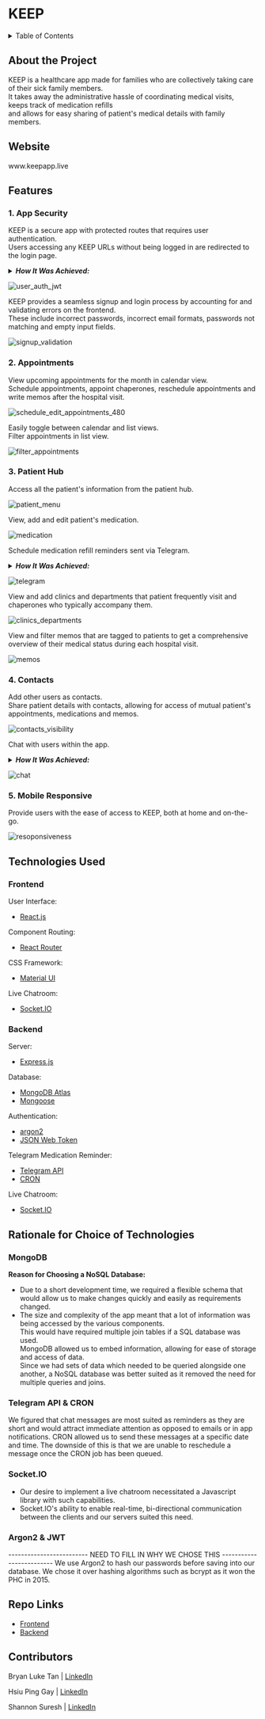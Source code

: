 <h1> KEEP </h1>

<details>
<summary>Table of Contents</summary>
<br>
 <ol> 
    <li> <a href="#about"> About the Project </a></li>
    <li> <a href="#website"> Website </a></li>
    <li> <a href="#features"> Features </a></li>
    <li> <a href="#tech-used"> Technologies Used </a></li>
    <li> <a href="#rationale"> Rationale for Choice of Technologies </a></li>
    <li> <a href="#repo-links"> Repo Links </a></li>
    <li> <a href="#contributors"> Contributors </a></li>
  </ol>
</details>

<div id="about">
 <h2> About the Project </h2>
KEEP is a healthcare app made for families who are collectively taking care of their sick family members. 
 <br/>
It takes away the administrative hassle of coordinating medical visits, <br/>keeps track of medication refills <br/>and allows for easy sharing of patient's medical details with family members.
</div>
 
<div id="website">
<h2> Website </h2>
www.keepapp.live
</div>

<h2 id="features"> Features </h2>

<h3> 1. App Security </h3>

KEEP is a secure app with protected routes that requires user authentication. 
<br/>
Users accessing any KEEP URLs without being logged in are redirected to the login page.

<details>
 <summary><i> <b>How It Was Achieved:</b> </i></summary>
<ol>
 
 <li> <b>Upon Login:</b> <br/> Once the user's email and password are verified to match the database, the user's login details are stored in a JSON Web Token and sent from the backend Express server to the frontend React server. <br/> The token is saved in the browser's local storage. </li>

 <li> <b>On Access of KEEP URLs:</b> <br/> When any of the KEEP app's URLs are accessed, a <i>useEffect</i> React Hook runs in the <i>ProtectedRoute</i> component, that wraps all routes in the app. <br/> This triggers user authentication to occur. </li>
 
  <li> <b>User Authentication:</b> <br/> The JSON Web Token is retrieved from local storage and sent to the Express server where the token is then verified.<br/>  The outcome is then sent to the React server. <br/> If the token was not successfully verfied, the app would redirect to the login page. <br/> If verification is successful, users can navigate to their intended page and the Express server will send the users details to the React server, allowing for the user's details to be correctly displayed even upon refresh or reopening of the browser.  </li>
 
 </ol>
 </details>

![user_auth_jwt](https://user-images.githubusercontent.com/85098526/162703679-6eeca0c4-5137-4575-9328-7895e20c9c46.gif)

KEEP provides a seamless signup and login process by accounting for and validating errors on the frontend. <br/> These include incorrect passwords, incorrect email formats, passwords not matching and empty input fields.

![signup_validation](https://user-images.githubusercontent.com/85098526/162709869-e0af50cc-08c8-4b59-b25f-a3562231f98e.gif)

<h3> 2. Appointments </h3>

View upcoming appointments for the month in calendar view.
<br/>
Schedule appointments, appoint chaperones, reschedule appointments and write memos after the hospital visit.

![schedule_edit_appointments_480](https://user-images.githubusercontent.com/85098526/162615184-df2baff5-303a-478f-b23c-4b7cb92d154c.gif)

Easily toggle between calendar and list views. 
<br/>
Filter appointments in list view.

![filter_appointments](https://user-images.githubusercontent.com/85098526/162615410-a751f330-6096-40df-b8e6-f0d0b5484e9f.gif)


<h3> 3. Patient Hub </h3>

Access all the patient's information from the patient hub.

![patient_menu](https://user-images.githubusercontent.com/85098526/162616383-438fe421-d3d3-45ff-b99f-e13679d5018a.gif)

View, add and edit patient's medication.

![medication](https://user-images.githubusercontent.com/85098526/162616529-2fa9e811-fa65-4c9c-adcc-d982e1f87917.gif)

Schedule medication refill reminders sent via Telegram.

<details>
<summary><i><b> How It Was Achieved: </b></i></summary>
 <ol>
  <li><b> Initiate Chat: </b><br/> Users are instructed to initiate a Telegram chat with KEEP apps Telegram bot and provide the patient ID. </li>
  <li><b> Storing Users Telegram ID: </b><br/> The telegram API receives the user's initiation message which includes the user's telegram ID. 
   <br/>
   KEEP saves this ID in the patient's document in the database. 
   <br/>
   Each patient's document in the database will have a list of telegram IDs of users that have subscribed to this patient's medicine reminders.
  </li>
  
<li><b> Sending Reminders: </b><br/> When a new prescription is added, users can opt to set a refill reminder. 
 <br/>
 KEEP calculates when the reminder is to be sent, based on the users choice of timing and number of days prior to the medication finishing. 
 <br/>
 KEEP will draft a Telegram message with the patients name, medication name and days left till the medication runs out.  
 <br/> 
 The CRON API queues and sends the medicine refill reminder message based on the date and time determined.
  </li>
 </ol>
</details>

![telegram](https://user-images.githubusercontent.com/85098526/162618164-718d62dd-d9be-47b8-9d42-dc89640439d2.gif)

View and add clinics and departments that patient frequently visit and chaperones who typically accompany them.

![clinics_departments](https://user-images.githubusercontent.com/85098526/162616507-945cfd66-19b6-42ad-9e41-1056305384f7.gif)

View and filter memos that are tagged to patients to get a comprehensive overview of their medical status during each hospital visit.

![memos](https://user-images.githubusercontent.com/85098526/162616500-1dfda194-3403-4aa0-94a3-8d36b19eb15b.gif)

<h3> 4. Contacts </h3>

Add other users as contacts. 
<br/>
Share patient details with contacts, allowing for access of mutual patient's appointments, medications and memos.

![contacts_visibility](https://user-images.githubusercontent.com/85098526/162617079-0c3446ec-5f46-4305-b334-5f69364f09fb.gif)

Chat with users within the app.

<details>
<summary><i><b> How It Was Achieved: </b></i></summary>
 <ol>
  <li><b> Establish Socket Connection: </b><br/> When a user enters a chatroom, a socket connection is established in the Express server. 
   <br/> The users socket ID, user ID and the user ID of the person they are texting is stored as a document in an <i>OnlineChatModel</i> collection in the database.
  <br/> The user is then placed in a socket room (channel) named after their user ID.</li>
  <li><b> Sending Real-Time Messages: </b><br/> When a user sends a message, the Express server will check the <i>OnlineChatModel</i> collection in the database to determine if the textee is also in the same chatroom.
  <br/> If they are, the user joins the textees socket room and the message is emitted to both rooms and hence the user and the textee. <br/> If not, the message is only sent to the user.</li>
  <li><b> Leaving Chatroom: </b><br/> When a user leaves the chatroom, their document is removed from the <i>OnlineChatModel</i> collection in the database, so as to allow for accurate checking of online users. </li>
 </ol>
</details>

![chat](https://user-images.githubusercontent.com/85098526/162617085-0a5d39cd-8be7-4598-85be-0e10d05863f8.gif)

<h3> 5. Mobile Responsive </h3>

Provide users with the ease of access to KEEP, both at home and on-the-go.

![resoponsiveness](https://user-images.githubusercontent.com/85098526/162710131-2ba1b63d-065d-450b-9bb1-3fc6a7396610.gif)

<div id="tech-used">
<h2> Technologies Used </h2>
 
 <h3>Frontend</h3>
 
 User Interface:
 <ul>
  <li><a href="https://reactjs.org/" target="_blank"> React.js <a/></li>
 </ul>
 
  Component Routing:
 <ul>
  <li><a href="https://reactrouter.com/" target="_blank"> React Router <a/></li>
 </ul>
 
 CSS Framework:
 <ul>
  <li><a href="https://mui.com/" target="_blank"> Material UI <a/></li> 
 </ul>
 
 Live Chatroom:
 <ul>
   <li><a href="https://socket.io/" target="_blank"> Socket.IO <a/></li>
 </ul>
 
 <h3> Backend </h3>
 
 Server:
 <ul>
   <li><a href="https://expressjs.com/" target="_blank"> Express.js <a/></li>
 </ul>
 
  Database:
 <ul>
   <li><a href="https://www.mongodb.com/docs/atlas/" target="_blank"> MongoDB Atlas <a/></li> 
   <li><a href="https://mongoosejs.com/" target="_blank"> Mongoose <a/></li>
 </ul>
 
   Authentication:
 <ul>
  <li><a href="https://www.npmjs.com/package/argon2" target="_blank"> argon2 <a/></li>
   <li><a href="https://jwt.io/" target="_blank"> JSON Web Token <a/></li>
 </ul>
 
   Telegram Medication Reminder:
 <ul>
 <li><a href="https://core.telegram.org/" target="_blank"> Telegram API <a/></li>
    <li><a href="https://github.com/kelektiv/node-cron#readme" target="_blank"> CRON <a/></li>
 </ul>
 
  Live Chatroom:
 <ul>
   <li><a href="https://socket.io/" target="_blank"> Socket.IO <a/></li>
 </ul>
 
</div>

<div id="rationale">
<h2> Rationale for Choice of Technologies  </h2>

<h3> MongoDB </h3>
 <b>Reason for Choosing a NoSQL Database: </b>
<ul>
 <li> Due to a short development time, we required a flexible schema that would allow us to make changes quickly and easily as requirements changed. </li>
 <li> The size and complexity of the app meant that a lot of information was being accessed by the various components. <br/> This would have required multiple join tables if a SQL database was used. <br/> MongoDB allowed us to embed information, allowing for ease of storage and access of data.<br/> Since we had sets of data which needed to be queried alongside one another, a NoSQL database was better suited as it removed the need for multiple queries and joins. </li>
</ul>
 
 <h3>  Telegram API & CRON </h3>
We figured that chat messages are most suited as reminders as they are short and would attract immediate attention as opposed to emails or in app notifications. CRON allowed us to send these messages at a specific date and time. The downside of this is that we are unable to reschedule a message once the CRON job has been queued.

 <h3>  Socket.IO </h3>
<ul>
 <li> Our desire to implement a live chatroom necessitated a Javascript library with such capabilities. </li>
 <li> Socket.IO's ability to enable real-time, bi-directional communication between the clients and our servers suited this need. </li>
</ul>

 <h3>  Argon2 & JWT </h3>
------------------------- NEED TO FILL IN WHY WE CHOSE THIS -------------------------
We use Argon2 to hash our passwords before saving into our database. We chose it over hashing algorithms such as bcrypt as it won the PHC in 2015.
</div>

<div id="repo-links">
<h2> Repo Links  </h2>

 <ul>
  <li><a href="https://github.com/hsiupinggay/capstone-frontend" target="_blank"> Frontend<a/></li>
   <li><a href="https://github.com/hsiupinggay/capstone-backend" target="_blank"> Backend<a/></li>
 </ul>
 
</div>

<h2 id="contributors"> Contributors </h2>

Bryan Luke Tan | <a href="https://www.linkedin.com/in/bryan-luke-138a901b6" target="_blank"> LinkedIn<a/>

Hsiu Ping Gay | <a href="https://www.linkedin.com/in/hsiupinggay" target="_blank"> LinkedIn<a/>

Shannon Suresh | <a href="https://www.linkedin.com/in/shannon-suresh" target="_blank"> LinkedIn<a/>
